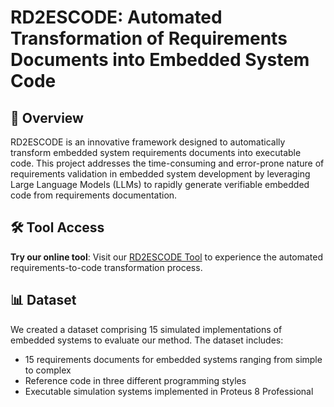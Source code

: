 # RD2ESCODE: Automated Transformation of Requirements Documents into Embedded System Code

## 📝 Overview

RD2ESCODE is an innovative framework designed to automatically transform embedded system requirements documents into executable code. This project addresses the time-consuming and error-prone nature of requirements validation in embedded system development by leveraging Large Language Models (LLMs) to rapidly generate verifiable embedded code from requirements documentation.

## 🛠️ Tool Access

**Try our online tool**: Visit our [RD2ESCODE Tool](https://github.com/Hongbin-Xiao/RD2ESCODE-Tool) to experience the automated requirements-to-code transformation process.

## 📊 Dataset
We created a dataset comprising 15 simulated implementations of embedded systems to evaluate our method. The dataset includes:

- 15 requirements documents for embedded systems ranging from simple to complex
- Reference code in three different programming styles
- Executable simulation systems implemented in Proteus 8 Professional
